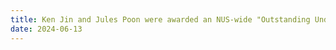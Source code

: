 ```yaml
---
title: Ken Jin and Jules Poon were awarded an NUS-wide "Outstanding Undergraduate Researcher Prize" 🏆 for their work on improving the performance of CPython.
date: 2024-06-13
---
```


